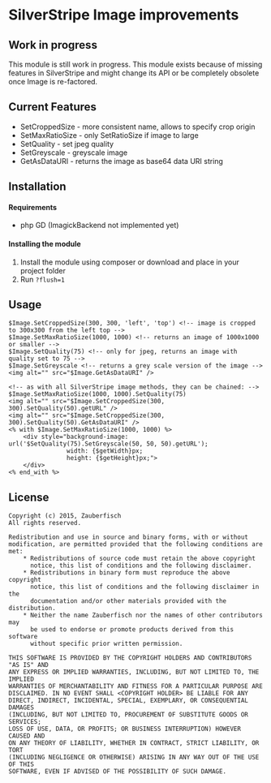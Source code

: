 # SilverStripe Image improvements

## Work in progress

This module is still work in progress.
This module exists because of missing features in SilverStripe and might 
change its API or be completely obsolete once Image is re-factored.

## Current Features

- SetCroppedSize - more consistent name, allows to specify crop origin
- SetMaxRatioSize - only SetRatioSize if image to large
- SetQuality - set jpeg quality
- SetGreyscale - greyscale image
- GetAsDataURI - returns the image as base64 data URI string

## Installation

#### Requirements

- php GD (ImagickBackend not implemented yet)

#### Installing the module

1. Install the module using composer or download and place in your project folder
2. Run `?flush=1`

## Usage

    $Image.SetCroppedSize(300, 300, 'left', 'top') <!-- image is cropped to 300x300 from the left top -->
    $Image.SetMaxRatioSize(1000, 1000) <!-- returns an image of 1000x1000 or smaller -->
    $Image.SetQuality(75) <!-- only for jpeg, returns an image with quality set to 75 -->
    $Image.SetGreyscale <!-- returns a grey scale version of the image -->
    <img alt="" src="$Image.GetAsDataURI" />

    <!-- as with all SilverStripe image methods, they can be chained: -->
    $Image.SetMaxRatioSize(1000, 1000).SetQuality(75)
	<img alt="" src="$Image.SetCroppedSize(300, 300).SetQuality(50).getURL" />    
	<img alt="" src="$Image.SetCroppedSize(300, 300).SetQuality(50).GetAsDataURI" />    
	<% with $Image.SetMaxRatioSize(1000, 1000) %>
		<div style="background-image: url('$SetQuality(75).SetGreyscale(50, 50, 50).getURL');
					width: {$getWidth}px; 
					height: {$getHeight}px;">
		</div>
	<% end_with %>

## License

	Copyright (c) 2015, Zauberfisch
	All rights reserved.

	Redistribution and use in source and binary forms, with or without
	modification, are permitted provided that the following conditions are met:
		* Redistributions of source code must retain the above copyright
		  notice, this list of conditions and the following disclaimer.
		* Redistributions in binary form must reproduce the above copyright
		  notice, this list of conditions and the following disclaimer in the
		  documentation and/or other materials provided with the distribution.
		* Neither the name Zauberfisch nor the names of other contributors may 
		  be used to endorse or promote products derived from this software 
		  without specific prior written permission.

	THIS SOFTWARE IS PROVIDED BY THE COPYRIGHT HOLDERS AND CONTRIBUTORS "AS IS" AND
	ANY EXPRESS OR IMPLIED WARRANTIES, INCLUDING, BUT NOT LIMITED TO, THE IMPLIED
	WARRANTIES OF MERCHANTABILITY AND FITNESS FOR A PARTICULAR PURPOSE ARE
	DISCLAIMED. IN NO EVENT SHALL <COPYRIGHT HOLDER> BE LIABLE FOR ANY
	DIRECT, INDIRECT, INCIDENTAL, SPECIAL, EXEMPLARY, OR CONSEQUENTIAL DAMAGES
	(INCLUDING, BUT NOT LIMITED TO, PROCUREMENT OF SUBSTITUTE GOODS OR SERVICES;
	LOSS OF USE, DATA, OR PROFITS; OR BUSINESS INTERRUPTION) HOWEVER CAUSED AND
	ON ANY THEORY OF LIABILITY, WHETHER IN CONTRACT, STRICT LIABILITY, OR TORT
	(INCLUDING NEGLIGENCE OR OTHERWISE) ARISING IN ANY WAY OUT OF THE USE OF THIS
	SOFTWARE, EVEN IF ADVISED OF THE POSSIBILITY OF SUCH DAMAGE.
